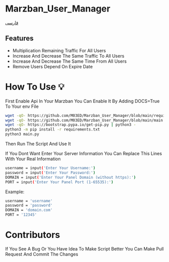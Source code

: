# Marzban_User_Manager

<a href="./README-fa.md">
	فارسی
	</a>

## Features
- Multiplication Remaining Traffic For All Users
- Increase And Decrease The Same Traffic To All Users
- Increase And Decrease The Same Time From All Users
- Remove Users Depend On Expire Date

# How To Use 💡

First Enable Api In Your Marzban 
You Can Enable It By Adding DOCS=True To Your env File

```bash
wget -qO- https://github.com/M03ED/Marzban_User_Manager/blob/main/requirements.txt
wget -qO- https://github.com/M03ED/Marzban_User_Manager/blob/main/main.py
wget -qO- https://bootstrap.pypa.io/get-pip.py | python3 -
python3 -m pip install -r requirements.txt
python3 main.py
```

Then Run The Script And Use It

If You Dont Want Enter Your Server Information You Can Replace This Lines With Your Real Information 

```bash
username = input('Enter Your Username:')
password = input('Enter Your Password:')
DOMAIN = input('Enter Your Panel Domain (without https):')
PORT = input('Enter Your Panel Port (1-65535):')
```

Example:
```bash
username = 'username'
password = 'password'
DOMAIN = 'domain.com'
PORT = '12345'
```
# Contributors
If You See A Bug Or You Have Idea To Make Script Better You Can Make Pull Request And Commit The Changes
